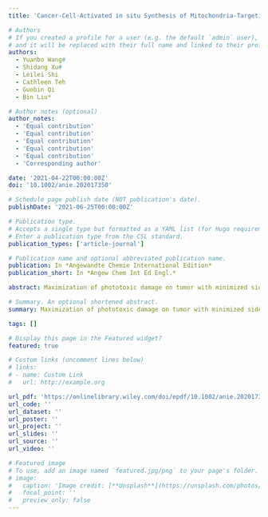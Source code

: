 ```yaml
---
title: 'Cancer-Cell-Activated in situ Synthesis of Mitochondria-Targeting AIE Photosensitizer for Precise Photodynamic Therapy'

# Authors
# If you created a profile for a user (e.g. the default `admin` user), write the username (folder name) here
# and it will be replaced with their full name and linked to their profile.
authors:
  - Yuanbo Wang#
  - Shidang Xu#
  - Leilei Shi
  - Cathleen Teh
  - Guobin Qi
  - Bin Liu*

# Author notes (optional)
author_notes:
  - 'Equal contribution'
  - 'Equal contribution'
  - 'Equal contribution'
  - 'Equal contribution'
  - 'Equal contribution'
  - 'Corresponding author'

date: '2021-04-22T00:00:00Z'
doi: '10.1002/anie.202017350'

# Schedule page publish date (NOT publication's date).
publishDate: '2021-06-25T00:00:00Z'

# Publication type.
# Accepts a single type but formatted as a YAML list (for Hugo requirements).
# Enter a publication type from the CSL standard.
publication_types: ['article-journal']

# Publication name and optional abbreviated publication name.
publication: In *Angewandte Chemie International Edition*
publication_short: In *Angew Chem Int Ed Engl.*

abstract: Maximization of phototoxic damage on tumor with minimized side effect on normal tissue is essential for effective anticancer photodynamic therapy (PDT). This requires highly cancer-cell-specific or even cancer-cell-organelle-specific synthesis or delivery of efficient photosensitizers (PSs) in vitro and in vivo, which is difficult to achieve. Herein, we report a strategy of cancer-cell-activated PS synthesis, by which an efficient mitochondria-targeting photosensitizer with aggregation-induced-emission (AIE) feature can be selectively synthesized as an efficient image-guided PDT agent inside cancer cells. MOF-199, a CuII -based metal-organic framework, was selected as an inert carrier to load the PS precursors for efficient delivery and served as a CuI catalyst source for in situ click reaction to form PSs exclusively in cancer cells. The in situ synthesized PS showed mitochondria-targeting capability, allowing potent cancer-cell-specific ablation under light irradiation. The high specificity of PSs produced in cancer cells also makes it safer post-treatment.

# Summary. An optional shortened abstract.
summary: Maximization of phototoxic damage on tumor with minimized side effect on normal tissue is essential for effective anticancer photodynamic therapy (PDT). This requires highly cancer-cell-specific or even cancer-cell-organelle-specific synthesis or delivery of efficient photosensitizers (PSs) in vitro and in vivo, which is difficult to achieve. Herein, we report a strategy of cancer-cell-activated PS synthesis, by which an efficient mitochondria-targeting photosensitizer with aggregation-induced-emission (AIE) feature can be selectively synthesized as an efficient image-guided PDT agent inside cancer cells. MOF-199, a CuII -based metal-organic framework, was selected as an inert carrier to load the PS precursors for efficient delivery and served as a CuI catalyst source for in situ click reaction to form PSs exclusively in cancer cells. The in situ synthesized PS showed mitochondria-targeting capability, allowing potent cancer-cell-specific ablation under light irradiation. The high specificity of PSs produced in cancer cells also makes it safer post-treatment.

tags: []

# Display this page in the Featured widget?
featured: true

# Custom links (uncomment lines below)
# links:
# - name: Custom Link
#   url: http://example.org

url_pdf: 'https://onlinelibrary.wiley.com/doi/epdf/10.1002/anie.202017350?saml_referrer'
url_code: ''
url_dataset: ''
url_poster: ''
url_project: ''
url_slides: ''
url_source: ''
url_video: ''

# Featured image
# To use, add an image named `featured.jpg/png` to your page's folder.
# image:
#   caption: 'Image credit: [**Unsplash**](https://unsplash.com/photos/pLCdAaMFLTE)'
#   focal_point: ''
#   preview_only: false
---
```

